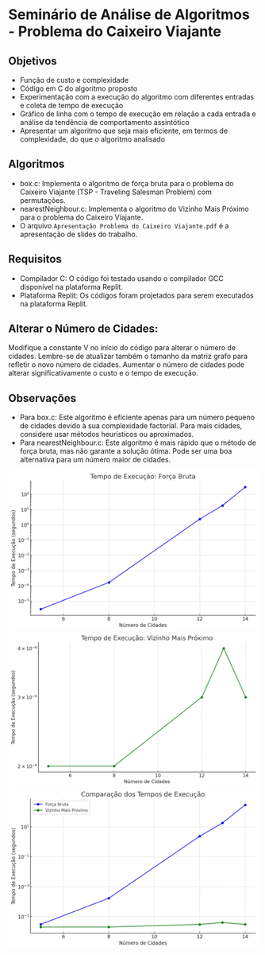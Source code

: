 # Seminário de Análise de Algoritmos - Problema do Caixeiro Viajante
## Objetivos
- Função de custo e complexidade
- Código em C do algoritmo proposto
- Experimentação com a execução do algoritmo com diferentes entradas e coleta de tempo de execução
 - Gráfico de linha com o tempo de execução em relação a cada entrada e análise da tendência de comportamento assintótico
 - Apresentar um algoritmo que seja mais eficiente, em
   termos de complexidade, do que o algoritmo analisado
   
## Algoritmos
  - box.c: Implementa o algoritmo de força bruta para o problema do Caixeiro Viajante (TSP - Traveling Salesman Problem) com permutações.
  - nearestNeighbour.c: Implementa o algoritmo do Vizinho Mais Próximo para o problema do Caixeiro Viajante.
  - O arquivo `Apresentação Problema do Caixeiro Viajante.pdf` é a apresentação de slides do trabalho.
  
  ## Requisitos
   - Compilador C: O código foi testado usando o compilador GCC disponível na plataforma Replit.  
   - Plataforma Replit: Os códigos foram projetados para serem executados na plataforma Replit.

   ## Alterar o Número de Cidades:
   Modifique a constante V no início do código para alterar o número de cidades. Lembre-se de atualizar também o tamanho da matriz grafo para refletir o novo número de cidades. Aumentar o número de cidades pode alterar significativamente o custo e o tempo de execução.

   ## Observações 
   - Para box.c: Este algoritmo é eficiente apenas para um número pequeno de cidades devido à sua complexidade factorial. Para mais cidades, considere usar métodos heurísticos ou aproximados.
   - Para nearestNeighbour.c: Este algoritmo é mais rápido que o método de força bruta, mas não garante a solução ótima. Pode ser uma boa alternativa para um número maior de cidades.
   
![Gráfico de Força Bruta](https://github.com/GilbertoAlexsandro/GilbertoAlexsandro_GuilhermeMiranda_ThiagoVieira_ws_AA_RR_2024/blob/main/Gr%C3%A1fico%20For%C3%A7a%20Bruta.jpg?raw=true)
![Gráfico de Vizinho Mais Próximo](https://github.com/GilbertoAlexsandro/GilbertoAlexsandro_GuilhermeMiranda_ThiagoVieira_ws_AA_RR_2024/blob/main/Gr%C3%A1fico%20Vizinho%20Mais%20Pr%C3%B3ximo.jpg?raw=true)
![Gráfico de Comparação](https://github.com/GilbertoAlexsandro/GilbertoAlexsandro_GuilhermeMiranda_ThiagoVieira_ws_AA_RR_2024/blob/main/Gr%C3%A1fico%20Compara%C3%A7%C3%A3o.jpg?raw=true)


